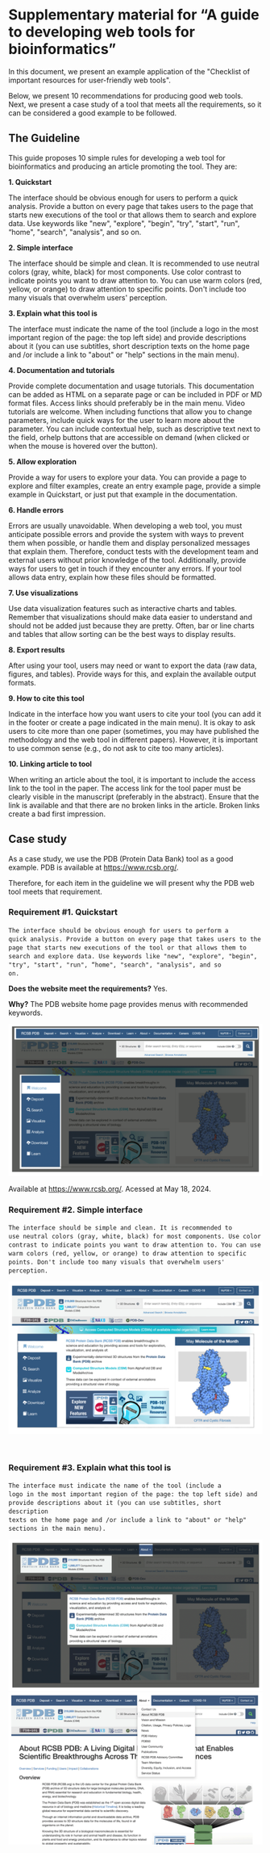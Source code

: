 # Supplementary material for “A guide to developing web tools for bioinformatics”

In this document, we present an example application of the "Checklist of important resources for user-friendly web tools".

Below, we present 10 recommendations for producing good web tools. Next, we present a case study of a tool that meets all the requirements, so it can be considered a good example to be followed.


## The Guideline

This guide proposes 10 simple rules for developing a web tool for bioinformatics and producing an article promoting the tool. They are:


<b>1. Quickstart</b>

The interface should be obvious enough for users to perform a quick analysis. Provide a button on every page that takes users to the page that starts new executions of the tool or that allows them to search and explore data. Use keywords like "new", "explore", "begin", "try", "start", "run", “home", "search", "analysis", and so on.

<b>2. Simple interface</b>

The interface should be simple and clean. It is recommended to use neutral colors (gray, white, black) for most components. Use color contrast to indicate points you want to draw attention to. You can use warm colors (red, yellow, or orange) to draw attention to specific points. Don't include too many visuals that overwhelm users' perception.

<b>3. Explain what this tool is</b>

The interface must indicate the name of the tool (include a logo in the most important region of the page: the top left side) and provide descriptions about it (you can use subtitles, short description texts on the home page and /or include a link to "about" or "help" sections in the main menu).

<b>4. Documentation and tutorials</b>

Provide complete documentation and usage tutorials. This documentation can be added as HTML on a separate page or can be included in PDF or MD format files. Access links should preferably be in the main menu. Video tutorials are welcome. When including functions that allow you to change parameters, include quick ways for the user to learn more about the parameter. You can include contextual help, such as descriptive text next to the field, orhelp buttons that are accessible on demand (when clicked or when the mouse is hovered over the button).

<b>5. Allow exploration</b>

Provide a way for users to explore your data. You can provide a page to explore and filter examples, create an entry example page, provide a simple example in Quickstart, or just put that example in the documentation. 

<b>6. Handle errors</b>

Errors are usually unavoidable. When developing a web tool, you must anticipate possible errors and provide the system with ways to prevent them when possible, or handle them and display personalized messages that explain them. Therefore, conduct tests with the development team and external users without prior knowledge of the tool. Additionally, provide ways for users to get in touch if they encounter any errors. If your tool allows data entry, explain how these files should be formatted.

<b>7. Use visualizations</b>

Use data visualization features such as interactive charts and tables. Remember that visualizations should make data easier to understand and should not be added just because they are pretty. Often, bar or line charts and tables that allow sorting can be the best ways to display results.

<b>8. Export results</b>

After using your tool, users may need or want to export the data (raw data, figures, and tables). Provide ways for this, and explain the available output formats.

<b>9. How to cite this tool</b>

Indicate in the interface how you want users to cite your tool (you can add it in the footer or create a page indicated in the main menu). It is okay to ask users to cite more than one paper (sometimes, you may have published the methodology and the web tool in different papers). However, it is important to use common sense (e.g., do not ask to cite too many articles).

<b>10. Linking article to tool</b>

When writing an article about the tool, it is important to include the access link to the tool in the paper. The access link for the tool paper must be clearly visible in the manuscript (preferably in the abstract). Ensure that the link is available and that there are no broken links in the article. Broken links create a bad first impression.



## Case study

As a case study, we use the PDB (Protein Data Bank) tool as a good example. PDB is available at https://www.rcsb.org/.

Therefore, for each item in the guideline we will present why the PDB web tool meets that requirement.


### Requirement #1. Quickstart

<code>The interface should be obvious enough for users to perform a quick analysis. Provide a button on every page that takes users to the page that starts new executions of the tool or that allows them to search and explore data. Use keywords like "new", "explore", "begin", "try", "start", "run", “home", "search", "analysis", and so on.</code>

**Does the website meet the requirements?** Yes.

**Why?** The PDB website home page provides menus with recommended keywords.

<img src="data/01.png">

Available at https://www.rcsb.org/. Acessed at May 18, 2024.


### Requirement #2. Simple interface

<code>The interface should be simple and clean. It is recommended to use neutral colors (gray, white, black) for most components. Use color contrast to indicate points you want to draw attention to. You can use warm colors (red, yellow, or orange) to draw attention to specific points. Don't include too many visuals that overwhelm users' perception.</code>
 
<img src="data/02.png">

 
### Requirement #3. Explain what this tool is

<code>The interface must indicate the name of the tool (include a logo in the most important region of the page: the top left side) and provide descriptions about it (you can use subtitles, short description texts on the home page and /or include a link to "about" or "help" sections in the main menu).</code>
 
 
 <img src="data/03.png">
<img src="data/04.png">


